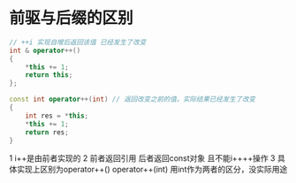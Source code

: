 # 前驱与后缀的区别

```c++
// ++i 实现自增后返回该值 已经发生了改变
int & operator++()
{
    *this += 1;
    return this;
};

const int operator++(int) // 返回改变之前的值，实际结果已经发生了改变
{
    int res = *this;
    *this += 1;
    return res;
}

```

1 i++是由前者实现的
2 前者返回引用 后者返回const对象 且不能i++++操作
3 具体实现上区别为operator++() operator++(int) 用int作为两者的区分，没实际用途 